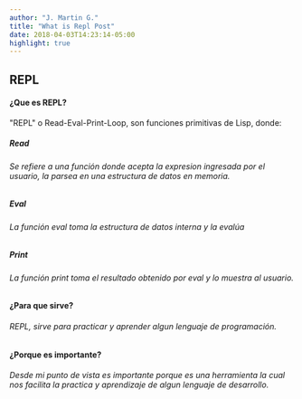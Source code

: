 ```yaml
---
author: "J. Martin G."
title: "What is Repl Post"
date: 2018-04-03T14:23:14-05:00
highlight: true
---
```

## **REPL**
 

#### ¿Que es REPL?
 "REPL" o Read-Eval-Print-Loop, son funciones primitivas de Lisp, donde:

##### Read 
###### Se refiere a una función donde acepta la expresion ingresada por el usuario, la parsea en una estructura de datos en memoria.

##### Eval
###### La función eval toma la estructura de datos interna y la evalúa

##### Print
###### La función print toma el resultado obtenido por eval y lo muestra al usuario.


#### ¿Para que sirve?

###### REPL, sirve para practicar y aprender algun lenguaje de programación.


#### ¿Porque es importante?

###### Desde mi punto de vista es importante porque es una herramienta la cual nos facilita la practica y aprendizaje de algun lenguaje de desarrollo.
